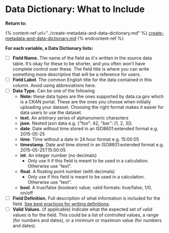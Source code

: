 # Data Dictionary: What to Include

**Return to:**&#x20;

{% content-ref url="../create-metadata-and-data-dictionary.md" %}
[create-metadata-and-data-dictionary.md](../create-metadata-and-data-dictionary.md)
{% endcontent-ref %}

**For each variable, a Data Dictionary lists:**

* [ ] **Field Name.** The name of the field as it's written in the source data table. It’s okay for these to be shorter, and you often won’t have complete control over these. The field title is where you can write something more descriptive that will be a reference for users.
* [ ] **Field Label**. The common English title for the data contained in this column. Avoid using abbreviations here.
* [ ] **Data Type.** Can be one of the following
  * **Note:** these data types are the ones supported by data.ca.gov which is a CKAN portal. These are the ones you choose when initially uploading your dataset. Choosing the right format makes it easier for data users to use the dataset.
  * **text.** An arbitrary series of alphanumeric characters
  * **json**. Nested json data e.g. {"foo": 42, "bar": \[1, 2, 3]}.
  * **date**. Date without time stored in an ISO8601:extended format e.g. 2015-05-25
  * **time**. Time without a date in 24 hour format e.g. 15:00:05
  * **timestamp**. Date and time stored in an ISO8601:extended format e.g. 2015-05-25T15:00:05
  * **int**. An integer number (no decimals)
    * Only use it if this field is meant to be used in a calculation. Otherwise use “text”.
  * **float**. A floating point number (with decimals)
    * Only use if this field is meant to be used in a calculation. Otherwise use “text”.
  * **bool**. A true/false (boolean) value; valid formats: true/false, 1/0, on/off
* [ ] **Field Definition.** Full description of what information is included for the field. [See best practices for writing definitions](../create-metadata-and-data-dictionary.md#best-practices-field-definitions).
* [ ] **Valid Values.** (if applicable) Indicate what the expected set of valid values is for the field. This could be a list of controlled values, a range (for numbers and dates), or a minimum or maximum value (for numbers and dates).
